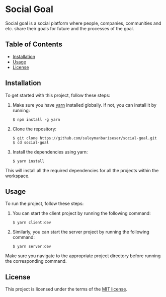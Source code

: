 # Social Goal

Social goal is a social platform where people, companies, communities and etc. share their goals for future and the processes of the goal.

## Table of Contents

- [Installation](#installation)
- [Usage](#usage)
- [License](#license)

## Installation

To get started with this project, follow these steps:

1. Make sure you have [yarn](https://yarnpkg.com/) installed globally. If not, you can install it by running:

   ```shell
   $ npm install -g yarn
   ```

2. Clone the repository:

   ```shell
   $ git clone https://github.com/suleymanbariseser/social-goal.git
   $ cd social-goal
   ```

3. Install the dependencies using yarn:
   ```shell
   $ yarn install
   ```

This will install all the required dependencies for all the projects within the workspace.

## Usage

To run the project, follow these steps:

1. You can start the client project by running the following command:

   ```shell
   $ yarn client:dev
   ```

2. Similarly, you can start the server project by running the following command:

   ```shell
   $ yarn server:dev
   ```

Make sure you navigate to the appropriate project directory before running the corresponding command.

## License

This project is licensed under the terms of the [MIT license](/LICENSE).
